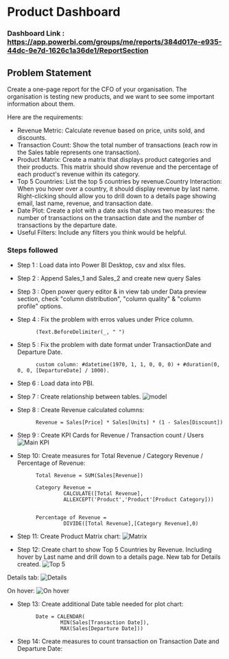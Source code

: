 # Product Dashboard

### Dashboard Link : https://app.powerbi.com/groups/me/reports/384d017e-e935-44dc-9e7d-1626c1a36de1/ReportSection

## Problem Statement

Create a one-page report for the CFO of your organisation. The organisation is testing new products, and we want to see some important information about them.

Here are the requirements:
- Revenue Metric: Calculate revenue based on price, units sold, and discounts.
- Transaction Count: Show the total number of transactions (each row in the Sales table represents one transaction).
- Product Matrix: Create a matrix that displays product categories and their products. This matrix should show revenue and the percentage of each product's revenue within its category.
- Top 5 Countries: List the top 5 countries by revenue.Country Interaction: When you hover over a country, it should display revenue by last name. Right-clicking should allow you to drill down to a details page showing email, last name, revenue, and transaction date.
- Date Plot: Create a plot with a date axis that shows two measures: the number of transactions on the transaction date and the number of transactions by the departure date.
- Useful Filters: Include any filters you think would be helpful.


### Steps followed 

- Step 1 : Load data into Power BI Desktop, csv and xlsx files.
- Step 2 : Append Sales_1 and Sales_2 and create new query Sales
- Step 3 : Open power query editor & in view tab under Data preview section, check "column distribution", "column quality" & "column profile" options.
- Step 4 : Fix the problem with erros values under Price column.
            
            (Text.BeforeDelimiter(_, " ")
- Step 5 : Fix the problem with date format under TransactionDate and Departure Date.

            custom column: #datetime(1970, 1, 1, 0, 0, 0) + #duration(0, 0, 0, [DepartureDate] / 1000).
- Step 6 : Load data into PBI.
- Step 7 : Create relationship between tables.
![model](https://github.com/user-attachments/assets/1718255a-dda9-4da6-953e-f8519f385023)
- Step 8 : Create Revenue calculated columns: 
            
            Revenue = Sales[Price] * Sales[Units] * (1 - Sales[Discount])
- Step 9 : Create KPI Cards for Revenue / Transaction count / Users
![Main KPI](https://github.com/user-attachments/assets/b1643239-7b6d-4ab2-9fbb-cd36dee87177)
- Step 10: Create measures for Total Revenue / Category Revenue  / Percentage of Revenue:

            Total Revenue = SUM(Sales[Revenue])
            
            Category Revenue = 
                     CALCULATE([Total Revenue],
                     ALLEXCEPT('Product','Product'[Product Category]))


            Percentage of Revenue = 
                     DIVIDE([Total Revenue],[Category Revenue],0)
- Step 11: Create Product Matrix chart:
![Matrix](https://github.com/user-attachments/assets/68a31849-6aab-45d2-9108-c265581a9cf4)
- Step 12: Create chart to show Top 5 Countries by Revenue. Including hover by Last name and drill down to a details page. New tab for Details created.
![Top 5](https://github.com/user-attachments/assets/1804be52-b575-461c-bddd-62b24ee3c5d0)

Details tab:
![Details ](https://github.com/user-attachments/assets/419e63b7-d576-45a5-afbb-fd08b21bea94)

On hover:
![On hover](https://github.com/user-attachments/assets/bd7968ca-fe6b-48a9-a6b6-487a9c7043a0)
- Step 13: Create additional Date table needed for plot chart:

            Date = CALENDAR(
                    MIN(Sales[Transaction Date]), 
                    MAX(Sales[Departure Date]))
   
- Step 14: Create measures to count transaction on Transaction Date and Departure Date: 


